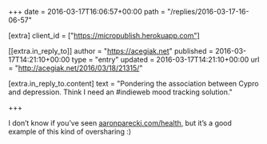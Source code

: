 +++
date = 2016-03-17T16:06:57+00:00
path = "/replies/2016-03-17-16-06-57"

[extra]
client_id = ["https://micropublish.herokuapp.com"]

[[extra.in_reply_to]]
author = "https://acegiak.net"
published = 2016-03-17T14:21:10+00:00
type = "entry"
updated = 2016-03-17T14:21:10+00:00
url = "http://acegiak.net/2016/03/18/21315/"

[extra.in_reply_to.content]
text = "Pondering the association between Cypro and depression. Think I need an #indieweb mood tracking solution."

+++

<p>I don’t know if you’ve seen <a href="https://aaronparecki.com/health">aaronparecki.com/health</a>, but it’s a good example of this kind of oversharing :)</p>